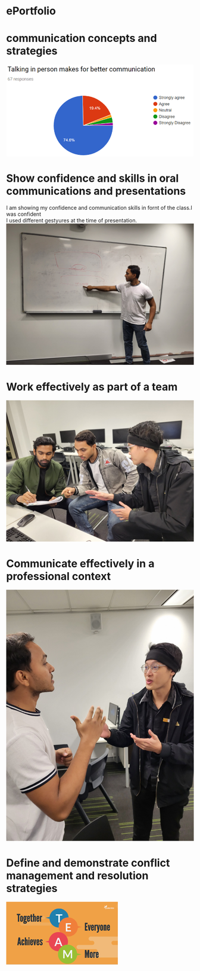 # ePortfolio
<!DOCTYPE html>
<html>
<body>

<h1>communication concepts and strategies</h1>
  <img src="website.png" alt="website">
<h1>Show confidence and skills in oral communications and presentations</h1>
  <p>I am showing my confidence and communication skills in fornt of the class.I was confident<br> I used different gestyures at the time of presentation.</>
   <img src="oral.jpg" alt="oral communication">
<h1>Work effectively as part of a team</h1>
   <img src="team.jpg" alt="team">
<h1>Communicate effectively in a professional context</h1>
  <img src="professional.jpg" alt="professional context">
<h1> Define and demonstrate conflict management and resolution strategies</h1>
<img src="web3.png" alt="web3">

</body>
</html>
